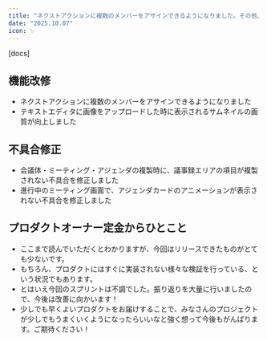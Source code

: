 ```yaml
---
title: "ネクストアクションに複数のメンバーをアサインできるようになりました。その他、機能改修・不具合修正を行いました"
date: "2025.10.07"
icon: ✨
---
```


[docs]

## 機能改修

* ネクストアクションに複数のメンバーをアサインできるようになりました
* テキストエディタに画像をアップロードした時に表示されるサムネイルの画質が向上しました

## 不具合修正

* 会議体・ミーティング・アジェンダの複製時に、議事録エリアの項目が複製されない不具合を修正しました
* 進行中のミーティング画面で、アジェンダカードのアニメーションが表示されない不具合を修正しました

## プロダクトオーナー定金からひとこと

* ここまで読んでいただくとわかりますが、今回はリリースできたものがとても少ないです。
* もちろん、プロダクトにはすぐに実装されない様々な検証を行っている、という状況でもあります。
* とはいえ今回のスプリントは不調でした。振り返りを大量に行いましたので、今後は改善に向かいます！
* 少しでも早くよいプロダクトをお届けすることで、みなさんのプロジェクトが少しでもうまくいくようになったらいいなと強く想って今後もがんばります。ご期待ください！